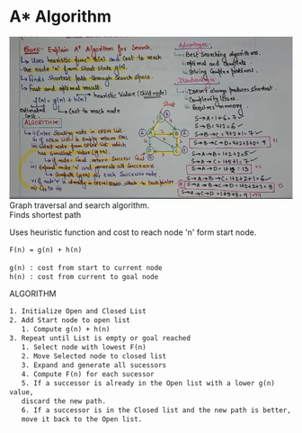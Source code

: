 # A* Algorithm

![alt text](image-9.png)
Graph traversal and search algorithm.  
Finds shortest path

Uses heuristic function and cost to reach node 'n' form start node.

    F(n) = g(n) + h(n)

    g(n) : cost from start to current node
    h(n) : cost from current to goal node

ALGORITHM
   
    1. Initialize Open and Closed List
    2. Add Start node to open list
       1. Compute g(n) + h(n)
    3. Repeat until List is empty or goal reached
       1. Select node with lowest F(n)
       2. Move Selected node to closed list
       3. Expand and generate all sucessors
       4. Compute F(n) for each sucessor
       5. If a successor is already in the Open list with a lower g(n) value,  
       discard the new path.
       6. If a successor is in the Closed list and the new path is better,  
       move it back to the Open list.